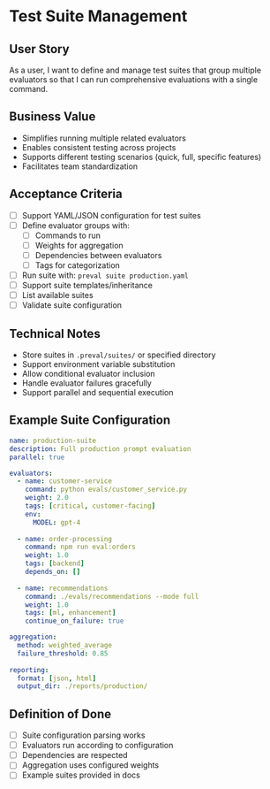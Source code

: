 # Test Suite Management

## User Story
As a user, I want to define and manage test suites that group multiple evaluators so that I can run comprehensive evaluations with a single command.

## Business Value
- Simplifies running multiple related evaluators
- Enables consistent testing across projects
- Supports different testing scenarios (quick, full, specific features)
- Facilitates team standardization

## Acceptance Criteria
- [ ] Support YAML/JSON configuration for test suites
- [ ] Define evaluator groups with:
  - [ ] Commands to run
  - [ ] Weights for aggregation
  - [ ] Dependencies between evaluators
  - [ ] Tags for categorization
- [ ] Run suite with: `preval suite production.yaml`
- [ ] Support suite templates/inheritance
- [ ] List available suites
- [ ] Validate suite configuration

## Technical Notes
- Store suites in `.preval/suites/` or specified directory
- Support environment variable substitution
- Allow conditional evaluator inclusion
- Handle evaluator failures gracefully
- Support parallel and sequential execution

## Example Suite Configuration
```yaml
name: production-suite
description: Full production prompt evaluation
parallel: true

evaluators:
  - name: customer-service
    command: python evals/customer_service.py
    weight: 2.0
    tags: [critical, customer-facing]
    env:
      MODEL: gpt-4
    
  - name: order-processing
    command: npm run eval:orders
    weight: 1.0
    tags: [backend]
    depends_on: []
    
  - name: recommendations
    command: ./evals/recommendations --mode full
    weight: 1.0
    tags: [ml, enhancement]
    continue_on_failure: true

aggregation:
  method: weighted_average
  failure_threshold: 0.85
  
reporting:
  format: [json, html]
  output_dir: ./reports/production/
```

## Definition of Done
- [ ] Suite configuration parsing works
- [ ] Evaluators run according to configuration
- [ ] Dependencies are respected
- [ ] Aggregation uses configured weights
- [ ] Example suites provided in docs